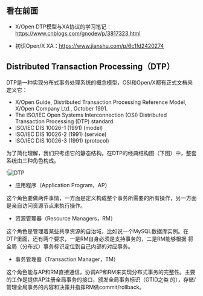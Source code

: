 看在前面
------

* X/Open DTP模型与XA协议的学习笔记：https://www.cnblogs.com/gnodev/p/3817323.html

* 初识Open/X XA：https://www.jianshu.com/p/6c1fd2420274

Distributed Transaction Processing（DTP）
------

DTP是一种实现分布式事务处理系统的概念模型，OSI和Open/X都有正式文档来定义它：

* X/Open Guide, Distributed Transaction Processing Reference Model, X/Open Company Ltd., October 1991.
* The ISO/IEC Open Systems Interconnection (OSI) Distributed Transaction Processing (DTP) standard.
* ISO/IEC DIS 10026-1 (1991) (model)
* ISO/IEC DIS 10026-2 (1991) (service)
* ISO/IEC DIS 10026-3 (1991) (protocol)

为了简化理解，我们只考虑它的静态结构。在DTP的经典结构图（下图）中，整套系统由三种角色构成。

!![DTP](https://github.com/DemoTransfer/MUYI/blob/master/docs/%E5%88%86%E5%B8%83%E5%BC%8F%E7%90%86%E8%AE%BA/picture/DTP.jpa.png)

* 应用程序（Application Program，AP）

这个角色要做两件事情，一方面是定义构成整个事务所需要的所有操作，另一方面是亲自访问资源节点来执行操作。

* 资源管理器（Resource Managers，RM）

这个角色是管理着某些共享资源的自治域，比如说一个MySQL数据库实例。在DTP里面，还有两个要求，一是RM自身必须是支持事务的，二是RM能够根据
将全局（分布式）事务标识定位到自己内部的对应事务。

* 事务管理器（Transaction Manager，TM）

这个角色能与AP和RM直接通信，协调AP和RM来实现分布式事务的完整性。主要的工作是提供AP注册全局事务的接口，颁发全局事务标识（GTID之类 的），存储/管理全局事务的内容和决策并指挥RM做commit/rollback。
